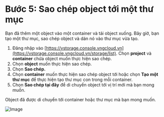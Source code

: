 # Bước 5: Sao chép object tới một thư mục

Bạn đã thêm một object vào một container và tải object xuống. Bây giờ, bạn tạo một thư mục, sao chép object và dán nó vào thư mục vừa tạo.

1. Đăng nhập vào [https://vstorage.console.vngcloud.vn](https://vstorage.console.vngcloud.vn/storage/list). Chọn **project** và **container** chứa object muốn thực hiện sao chép. 
2. Chọn **object** muốn thực hiện sao chép.
3. Chọn **Sao chép.**
4. Chọn **container** muốn thực hiện sao chép object tới hoặc chọn **Tạo một thư mục** để thực hiện tạo thư mục con trong mỗi container.
5. Chọn **Sao chép tại đây** để di chuyển object tới vị trí mới mà bạn mong muốn.

Object đã được di chuyển tới container hoặc thư mục mà bạn mong muốn.



![Image](https://github.com/vngcloud/docs/blob/main/Vietnamese/.gitbook/assets/Sao_chep_object.gif?raw=true)
